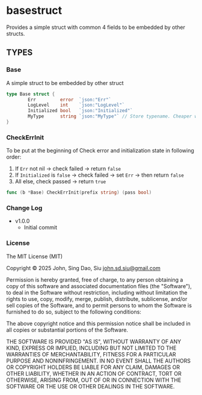 # basestruct

Provides a simple struct with common 4 fields to be embedded by other structs.

## TYPES

### Base

A simple struct to be embedded by other struct
```go
type Base struct {
        Err         error  `json:"Err"`
        LogLevel    int    `json:"LogLevel"`
        Initialized bool   `json:"Initialized"`
        MyType      string `json:"MyType"` // Store typename. Cheaper way than reflector for logging.
}
```

### CheckErrInit

To be put at the beginning of Check error and initialization state in following order:

1. If `Err` not nil -> check failed -> return `false`
2. If `Initialized` is `false` -> check failed -> set `Err` -> then return `false`
3. All else, check passed -> return `true`

```go
func (b *Base) CheckErrInit(prefix string) (pass bool)
```

### Change Log

- v1.0.0
  - Initial commit

### License

The MIT License (MIT)

Copyright © 2025 John, Sing Dao, Siu <john.sd.siu@gmail.com>

Permission is hereby granted, free of charge, to any person obtaining a copy of this software and associated documentation files (the "Software"), to deal in the Software without restriction, including without limitation the rights to use, copy, modify, merge, publish, distribute, sublicense, and/or sell copies of the Software, and to permit persons to whom the Software is furnished to do so, subject to the following conditions:

The above copyright notice and this permission notice shall be included in all copies or substantial portions of the Software.

THE SOFTWARE IS PROVIDED "AS IS", WITHOUT WARRANTY OF ANY KIND, EXPRESS OR IMPLIED, INCLUDING BUT NOT LIMITED TO THE WARRANTIES OF MERCHANTABILITY, FITNESS FOR A PARTICULAR PURPOSE AND NONINFRINGEMENT. IN NO EVENT SHALL THE AUTHORS OR COPYRIGHT HOLDERS BE LIABLE FOR ANY CLAIM, DAMAGES OR OTHER LIABILITY, WHETHER IN AN ACTION OF CONTRACT, TORT OR OTHERWISE, ARISING FROM, OUT OF OR IN CONNECTION WITH THE SOFTWARE OR THE USE OR OTHER DEALINGS IN THE SOFTWARE.
